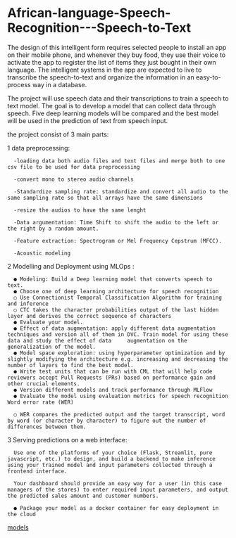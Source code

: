 # African-language-Speech-Recognition---Speech-to-Text


The design of this intelligent form requires selected people to install an app on their mobile phone, and whenever they buy food, 
they use their voice to activate the app to register the list of items they just bought in their own language.
The intelligent systems in the app are expected to live to transcribe the speech-to-text and organize the information in an easy-to-process way in a database. 

The project will use speech data and their transcriptions to train a speech to text model. The goal is to develop a model that can collect data through speech. Five deep learning models will be compared and the best model will be used in the prediction of text from speech input.

the project consist of 3 main parts:

  1 data preprocessing:
  
      -loading data both audio files and text files and merge both to one csv file to be used for data preprocessing
      
      -convert mono to stereo audio channels
      
      -Standardize sampling rate: standardize and convert all audio to the same sampling rate so that all arrays have the same dimensions
      
      -resize the audios to have the same lenght
      
      -Data argumentation: Time Shift to shift the audio to the left or the right by a random amount. 
      
      -Feature extraction: Spectrogram or Mel Frequency Cepstrum (MFCC).
      
      -Acoustic modeling
      
      
 2 Modelling and Deployment using MLOps :
      
      
      ●	Modeling: Build a Deep learning model that converts speech to text.
      ●	Choose one of deep learning architecture for speech recognition
      ○	Use Connectionist Temporal Classification Algorithm for training and inference 
      ○	CTC takes the character probabilities output of the last hidden layer and derives the correct sequence of characters
      ●	Evaluate your model. 
      ●	Effect of data augmentation: apply different data augmentation techniques and version all of them in DVC. Train model for using these data and study the effect of data     augmentation on the generalization of the model. 
      ●	Model space exploration: using hyperparameter optimization and by slightly modifying the architecture e.g. increasing and decreasing the number of layers to find the best model. 
      ●	Write test units that can be run with CML that will help code reviewers accept Pull Requests (PRs) based on performance gain and other crucial elements. 
      ●	Version different models and track performance through MLFlow
      ●	Evaluate the model using evaluation metrics for speech recognition Word error rate (WER)

      ○	WER compares the predicted output and the target transcript, word by word (or character by character) to figure out the number of differences between them.
      
      
3 Serving predictions on a web interface:


      Use one of the platforms of your choice (Flask, Streamlit, pure javascript, etc.) to design, and build a backend to make inference using your trained model and input parameters collected through a frontend interface. 

      Your dashboard should provide an easy way for a user (in this case managers of the stores) to enter required input parameters, and output the predicted sales amount and customer numbers. 

      ●	Package your model as a docker container for easy deployment in the cloud



<a href="https://github.com/Rukundo725/African-language-Speech-Recognition---Speech-to-Text/tree/speech_recognition/models">models</a>
      
      
      
